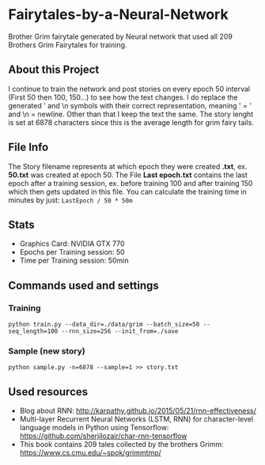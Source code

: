 # Fairytales-by-a-Neural-Network
Brother Grim fairytale generated by Neural network that used all 209 Brothers Grim Fairytales for training.

## About this Project
I continue to train the network and post stories on every epoch 50 interval (First 50 then 100, 150...) to see how the text changes.
I do replace the generated \' and \n symbols with their correct representation, meaning \' = ' and \n = newline. 
Other than that I keep the text the same.
The story lenght is set at 6878 characters since this is the average length for grim fairy tails.

## File Info
The Story filename represents at which epoch they were created **<EPOCH>.txt**, ex. **50.txt** was created at epoch 50.
The File **Last epoch.txt** contains the last epoch after a training session, ex. before training 100 and after training 150 which then gets updated in this file.
You can calculate the training time in minutes by just: `LastEpoch / 50 * 50m`

## Stats
* Graphics Card: NVIDIA GTX 770
* Epochs per Training session: 50
* Time per Training session: 50min

## Commands used and settings
### Training
`python train.py --data_dir=./data/grim --batch_size=50 --seq_length=100 --rnn_size=256 --init_from=./save`

### Sample (new story)
`python sample.py -n=6878 --sample=1 >> story.txt`

## Used resources
* Blog about RNN: http://karpathy.github.io/2015/05/21/rnn-effectiveness/
* Multi-layer Recurrent Neural Networks (LSTM, RNN) for character-level language models in Python using Tensorflow: https://github.com/sherjilozair/char-rnn-tensorflow
* This book contains 209 tales collected by the brothers Grimm: https://www.cs.cmu.edu/~spok/grimmtmp/
